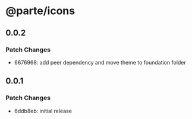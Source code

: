 # @parte/icons

## 0.0.2

### Patch Changes

- 6676968: add peer dependency and move theme to foundation folder

## 0.0.1

### Patch Changes

- 6ddb8eb: initial release
